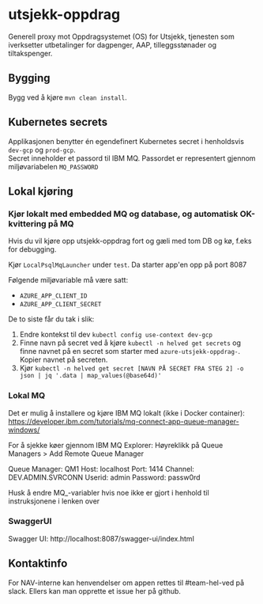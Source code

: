 # utsjekk-oppdrag

Generell proxy mot Oppdragsystemet (OS) for Utsjekk, tjenesten som iverksetter utbetalinger for dagpenger, AAP, tilleggsstønader og tiltakspenger.

## Bygging

Bygg ved å kjøre `mvn clean install`. 

## Kubernetes secrets

Applikasjonen benytter én egendefinert Kubernetes secret i henholdsvis `dev-gcp` og `prod-gcp`.  
Secret inneholder et passord til IBM MQ. Passordet er representert gjennom miljøvariabelen `MQ_PASSWORD`

## Lokal kjøring

### Kjør lokalt med embedded MQ og database, og automatisk OK-kvittering på MQ
Hvis du vil kjøre opp utsjekk-oppdrag fort og gæli med tom DB og kø, f.eks for debugging.

Kjør `LocalPsqlMqLauncher` under `test`. Da starter app'en opp på port 8087

Følgende miljøvariable må være satt:
* `AZURE_APP_CLIENT_ID`
* `AZURE_APP_CLIENT_SECRET`

De to siste får du tak i slik:
1. Endre kontekst til dev `kubectl config use-context dev-gcp`
2. Finne navn på secret ved å kjøre `kubectl -n helved get secrets` og finne navnet på en secret som starter
   med `azure-utsjekk-oppdrag-`. Kopier navnet på secreten.
3. Kjør `kubectl -n helved get secret [NAVN PÅ SECRET FRA STEG 2] -o json | jq '.data | map_values(@base64d)'`

### Lokal MQ
Det er mulig å installere og kjøre IBM MQ lokalt (ikke i Docker container):  
https://developer.ibm.com/tutorials/mq-connect-app-queue-manager-windows/

For å sjekke køer gjennom IBM MQ Explorer:
Høyreklikk på Queue Managers > Add Remote Queue Manager

Queue Manager: QM1
Host: localhost
Port: 1414
Channel: DEV.ADMIN.SVRCONN
Userid: admin
Password: passw0rd

Husk å endre MQ_-variabler hvis noe ikke er gjort i henhold til instruksjonene i lenken over

### SwaggerUI
Swagger UI: http://localhost:8087/swagger-ui/index.html

## Kontaktinfo
For NAV-interne kan henvendelser om appen rettes til #team-hel-ved på slack. Ellers kan man opprette et issue her på
github.
